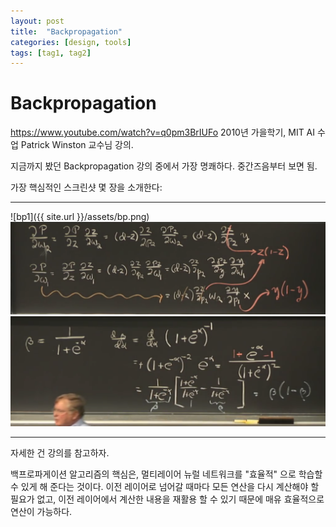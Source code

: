 ```yaml
---
layout: post
title:  "Backpropagation"
categories: [design, tools]
tags: [tag1, tag2]
---
```


# Backpropagation

https://www.youtube.com/watch?v=q0pm3BrIUFo
2010년 가을학기, MIT AI 수업 Patrick Winston 교수님 강의. 

지금까지 봤던 Backpropagation 강의 중에서 가장 명쾌하다. 중간즈음부터 보면 됨.

가장 핵심적인 스크린샷 몇 장을 소개한다:

- - -
![bp1]({{ site.url }}/assets/bp.png)
![bp2](../assets/bp2.png)
![bp3](../assets/bp3.png)

- - -  

자세한 건 강의를 참고하자. 

백프로파게이션 알고리즘의 핵심은, 멀티레이어 뉴럴 네트워크를 "효율적" 으로 학습할 수 있게 해 준다는 것이다. 이전 레이어로 넘어갈 때마다 모든 연산을 다시 계산해야 할 필요가 없고, 이전 레이어에서 계산한 내용을 재활용 할 수 있기 때문에 매유 효율적으로 연산이 가능하다.
